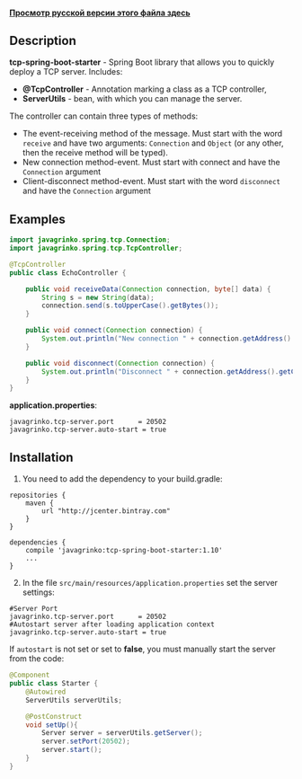 #### [Просмотр русской версии этого файла здесь](./README.md)

## Description
**tcp-spring-boot-starter** - Spring Boot library that allows you to quickly deploy a TCP server. Includes:
* **@TcpController** - Annotation marking a class as a TCP controller,
* **ServerUtils** - bean, with which you can manage the server.

The controller can contain three types of methods:
* The event-receiving method of the message. Must start with the word `receive` and have two arguments: `Connection` and `Object` (or any other, then the receive method will be typed).
* New connection method-event. Must start with connect and have the `Connection` argument
* Client-disconnect method-event. Must start with the word `disconnect` and have the `Connection` argument

## Examples
```java
import javagrinko.spring.tcp.Connection;
import javagrinko.spring.tcp.TcpController;

@TcpController
public class EchoController {

    public void receiveData(Connection connection, byte[] data) {
        String s = new String(data);
        connection.send(s.toUpperCase().getBytes());
    }

    public void connect(Connection connection) {
        System.out.println("New connection " + connection.getAddress().getCanonicalHostName());
    }

    public void disconnect(Connection connection) {
        System.out.println("Disconnect " + connection.getAddress().getCanonicalHostName());
    }
}
```
**application.properties**:
```
javagrinko.tcp-server.port      = 20502
javagrinko.tcp-server.auto-start = true
```

## Installation
1) You need to add the dependency to your build.gradle:
```
repositories {
    maven {
        url "http://jcenter.bintray.com"
    }
}

dependencies {
    compile 'javagrinko:tcp-spring-boot-starter:1.10'
    ...
}

```

2) In the file `src/main/resources/application.properties` set the server settings:
```
#Server Port
javagrinko.tcp-server.port      = 20502
#Autostart server after loading application context
javagrinko.tcp-server.auto-start = true
```

If `autostart` is not set or set to **false**, you must manually start the server from the code:
```java
@Component
public class Starter {
    @Autowired
    ServerUtils serverUtils;

    @PostConstruct
    void setUp(){
        Server server = serverUtils.getServer();
        server.setPort(20502);
        server.start();
    }
}
```
